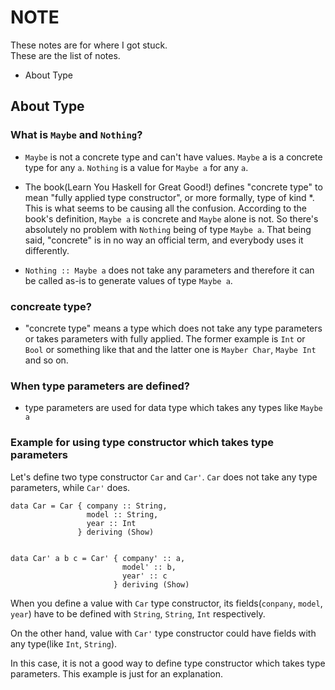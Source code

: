 # NOTE
These notes are for where I got stuck.  
These are the list of notes.

- About Type

## About Type
### What is `Maybe` and `Nothing`?
- `Maybe` is not a concrete type and can't have values. `Maybe` a is a concrete type for any `a`. `Nothing` is a value for `Maybe a` for any `a`.

- The book(Learn You Haskell for Great Good!) defines "concrete type" to mean "fully applied type constructor", or more formally, type of kind *. This is what seems to be causing all the confusion. According to the book's definition, `Maybe a` is concrete and `Maybe` alone is not. So there's absolutely no problem with `Nothing` being of type `Maybe a`. That being said, "concrete" is in no way an official term, and everybody uses it differently.

- `Nothing :: Maybe a` does not take any parameters and therefore it can be called as-is to generate values of type `Maybe a`.

### concreate type?
- "concrete type" means a type which does not take any type parameters or takes parameters with fully applied. The former example is `Int` or `Bool` or something like that and the latter one is `Mayber Char`, `Maybe Int` and so on.

### When type parameters are defined?
- type parameters are used for data type which takes any types like `Maybe a`

### Example for using type constructor which takes type parameters

Let's define two type constructor `Car` and `Car'`. `Car` does not take any type parameters, while `Car'` does.
```
data Car = Car { company :: String,
                 model :: String,
                 year :: Int
               } deriving (Show)


data Car' a b c = Car' { company' :: a,
                         model' :: b,
                         year' :: c
                       } deriving (Show)
```
When you define a value with `Car` type constructor, its fields(`conpany`, `model`, `year`) have to be defined with `String`, `String`, `Int` respectively.  

On the other hand, value with `Car'` type constructor could have fields with any type(like `Int`, `String`).  

In this case, it is not a good way to define type constructor which takes type parameters.  This example is just for an explanation.
